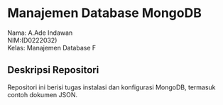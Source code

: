 # Manajemen Database MongoDB

Nama: A.Ade Indawan  
NIM:(D0222032)  
Kelas: Manajemen Database F 

## Deskripsi Repositori
Repositori ini berisi tugas instalasi dan konfigurasi MongoDB, termasuk contoh dokumen JSON.